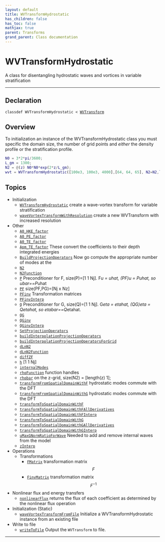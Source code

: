 ```yaml
---
layout: default
title: WVTransformHydrostatic
has_children: false
has_toc: false
mathjax: true
parent: Transforms
grand_parent: Class documentation
---
```


#  WVTransformHydrostatic

A class for disentangling hydrostatic waves and vortices in variable stratification


---

## Declaration

<div class="language-matlab highlighter-rouge"><div class="highlight"><pre class="highlight"><code>classdef WVTransformHydrostatic < <a href="/classes/wvtransform/" title="WVTransform">WVTransform</a></code></pre></div></div>

## Overview
 
  To initialization an instance of the WVTransformHydrostatic class you
  must specific the domain size, the number of grid points and *either*
  the density profile or the stratification profile.
  
  ```matlab
  N0 = 3*2*pi/3600;
  L_gm = 1300;
  N2 = @(z) N0*N0*exp(2*z/L_gm);
  wvt = WVTransformHydrostatic([100e3, 100e3, 4000],[64, 64, 65], N2=N2,latitude=30);
  ```
 
   
  


## Topics
+ Initialization
  + [`WVTransformHydrostatic`](/classes/wvtransformhydrostatic/wvtransformhydrostatic.html) create a wave-vortex transform for variable stratification
  + [`waveVortexTransformWithResolution`](/classes/wvtransformhydrostatic/wavevortextransformwithresolution.html) create a new WVTransform with increased resolution
+ Other
  + [`A0_HKE_factor`](/classes/wvtransformhydrostatic/a0_hke_factor.html) 
  + [`A0_PE_factor`](/classes/wvtransformhydrostatic/a0_pe_factor.html) 
  + [`A0_TE_factor`](/classes/wvtransformhydrostatic/a0_te_factor.html) 
  + [`Apm_TE_factor`](/classes/wvtransformhydrostatic/apm_te_factor.html) These convert the coefficients to their depth integrated energies
  + [`BuildProjectionOperators`](/classes/wvtransformhydrostatic/buildprojectionoperators.html) Now go compute the appropriate number of modes at the
  + [`N2`](/classes/wvtransformhydrostatic/n2.html) 
  + [`N2Function`](/classes/wvtransformhydrostatic/n2function.html) 
  + [`P`](/classes/wvtransformhydrostatic/p.html) Preconditioner for F, size(P)=[1 1 Nj]. F*u = uhat, (PF)*u = P*uhat, so ubar==P*uhat
  + [`PF`](/classes/wvtransformhydrostatic/pf.html) size(PF,PG)=[Nj x Nz]
  + [`PFinv`](/classes/wvtransformhydrostatic/pfinv.html) Transformation matrices
  + [`PFinvInterp`](/classes/wvtransformhydrostatic/pfinvinterp.html) 
  + [`Q`](/classes/wvtransformhydrostatic/q.html) Preconditioner for G, size(Q)=[1 1 Nj]. G*eta = etahat, (QG)*eta = Q*etahat, so etabar==Q*etahat.
  + [`QG`](/classes/wvtransformhydrostatic/qg.html) 
  + [`QGinv`](/classes/wvtransformhydrostatic/qginv.html) 
  + [`QGinvInterp`](/classes/wvtransformhydrostatic/qginvinterp.html) 
  + [`SetProjectionOperators`](/classes/wvtransformhydrostatic/setprojectionoperators.html) 
  + [`buildInterpolationProjectionOperators`](/classes/wvtransformhydrostatic/buildinterpolationprojectionoperators.html) 
  + [`buildInterpolationProjectionOperatorsForGrid`](/classes/wvtransformhydrostatic/buildinterpolationprojectionoperatorsforgrid.html) 
  + [`dLnN2`](/classes/wvtransformhydrostatic/dlnn2.html) 
  + [`dLnN2Function`](/classes/wvtransformhydrostatic/dlnn2function.html) 
  + [`diffZF`](/classes/wvtransformhydrostatic/diffzf.html) 
  + [`h`](/classes/wvtransformhydrostatic/h.html) [1 1 Nj]
  + [`internalModes`](/classes/wvtransformhydrostatic/internalmodes.html) 
  + [`rhoFunction`](/classes/wvtransformhydrostatic/rhofunction.html) function handles
  + [`rhobar`](/classes/wvtransformhydrostatic/rhobar.html) on the z-grid, size(N2) = [length(z) 1];
  + [`transformFromSpatialDomainWithF`](/classes/wvtransformhydrostatic/transformfromspatialdomainwithf.html) hydrostatic modes commute with the DFT
  + [`transformFromSpatialDomainWithG`](/classes/wvtransformhydrostatic/transformfromspatialdomainwithg.html) hydrostatic modes commute with the DFT
  + [`transformToSpatialDomainWithF`](/classes/wvtransformhydrostatic/transformtospatialdomainwithf.html) 
  + [`transformToSpatialDomainWithFAllDerivatives`](/classes/wvtransformhydrostatic/transformtospatialdomainwithfallderivatives.html) 
  + [`transformToSpatialDomainWithFInterp`](/classes/wvtransformhydrostatic/transformtospatialdomainwithfinterp.html) 
  + [`transformToSpatialDomainWithG`](/classes/wvtransformhydrostatic/transformtospatialdomainwithg.html) 
  + [`transformToSpatialDomainWithGAllDerivatives`](/classes/wvtransformhydrostatic/transformtospatialdomainwithgallderivatives.html) 
  + [`transformToSpatialDomainWithGInterp`](/classes/wvtransformhydrostatic/transformtospatialdomainwithginterp.html) 
  + [`uMaxGNormRatioForWave`](/classes/wvtransformhydrostatic/umaxgnormratioforwave.html) Needed to add and remove internal waves from the model
  + [`zInterp`](/classes/wvtransformhydrostatic/zinterp.html) 
+ Operations
  + Transformations
    + [`FMatrix`](/classes/wvtransformhydrostatic/fmatrix.html) transformation matrix $$F$$
    + [`FinvMatrix`](/classes/wvtransformhydrostatic/finvmatrix.html) transformation matrix $$F^{-1}$$
+ Nonlinear flux and energy transfers
  + [`nonlinearFlux`](/classes/wvtransformhydrostatic/nonlinearflux.html) returns the flux of each coefficient as determined by the nonlinear flux operation
+ Initialization (Static)
  + [`waveVortexTransformFromFile`](/classes/wvtransformhydrostatic/wavevortextransformfromfile.html) Initialize a WVTransformHydrostatic instance from an existing file
+ Write to file
  + [`writeToFile`](/classes/wvtransformhydrostatic/writetofile.html) Output the `WVTransform` to file.


---